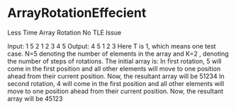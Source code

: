 # ArrayRotationEffecient
Less Time Array Rotation
No TLE Issue

Input:
1
5 2
1 2 3 4 5
Output:
4 5 1 2 3
Here T is 1, which means one test case.
N=5 denoting the number of elements in the array and K=2 , denoting the number of steps of rotations.
The initial array is: 
In first rotation, 5 will come in the first position and all other elements will move to one position ahead from their current position. 
Now, the resultant array will be 51234
In second rotation, 4 will come in the first position and all other elements will move to one position ahead from their current position. 
Now, the resultant array will be 45123

